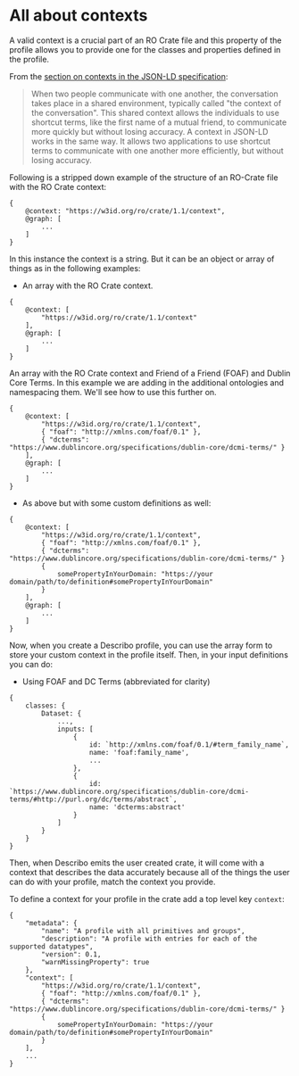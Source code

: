 # All about contexts

A valid context is a crucial part of an RO Crate file and this property of the profile allows you to
provide one for the classes and properties defined in the profile.

From the
[section on contexts in the JSON-LD specification](https://www.w3.org/TR/json-ld11/#the-context):

> When two people communicate with one another, the conversation takes place in a shared
> environment, typically called "the context of the conversation". This shared context allows the
> individuals to use shortcut terms, like the first name of a mutual friend, to communicate more
> quickly but without losing accuracy. A context in JSON-LD works in the same way. It allows two
> applications to use shortcut terms to communicate with one another more efficiently, but without
> losing accuracy.

Following is a stripped down example of the structure of an RO-Crate file with the RO Crate context:

```
{
    @context: "https://w3id.org/ro/crate/1.1/context",
    @graph: [
        ...
    ]
}
```

In this instance the context is a string. But it can be an object or array of things as in the
following examples:

-   An array with the RO Crate context.

```
{
    @context: [
        "https://w3id.org/ro/crate/1.1/context"
    ],
    @graph: [
        ...
    ]
}
```

An array with the RO Crate context and Friend of a Friend (FOAF) and Dublin Core Terms. In this
example we are adding in the additional ontologies and namespacing them. We'll see how to use this
further on.

```
{
    @context: [
        "https://w3id.org/ro/crate/1.1/context",
        { "foaf": "http://xmlns.com/foaf/0.1" },
        { "dcterms": "https://www.dublincore.org/specifications/dublin-core/dcmi-terms/" }
    ],
    @graph: [
        ...
    ]
}
```

-   As above but with some custom definitions as well:

```
{
    @context: [
        "https://w3id.org/ro/crate/1.1/context",
        { "foaf": "http://xmlns.com/foaf/0.1" },
        { "dcterms": "https://www.dublincore.org/specifications/dublin-core/dcmi-terms/" }
        {
            somePropertyInYourDomain: "https://your domain/path/to/definition#somePropertyInYourDomain"
        }
    ],
    @graph: [
        ...
    ]
}
```

Now, when you create a Describo profile, you can use the array form to store your custom context in
the profile itself. Then, in your input definitions you can do:

-   Using FOAF and DC Terms (abbreviated for clarity)

```
{
    classes: {
        Dataset: {
            ...,
            inputs: [
                {
                    id: `http://xmlns.com/foaf/0.1/#term_family_name`,
                    name: 'foaf:family_name',
                    ...
                },
                {
                    id: `https://www.dublincore.org/specifications/dublin-core/dcmi-terms/#http://purl.org/dc/terms/abstract`,
                    name: 'dcterms:abstract'
                }
            ]
        }
    }
}
```

Then, when Describo emits the user created crate, it will come with a context that describes the
data accurately because all of the things the user can do with your profile, match the context you
provide.

To define a context for your profile in the crate add a top level key `context`:

```
{
    "metadata": {
        "name": "A profile with all primitives and groups",
        "description": "A profile with entries for each of the supported datatypes",
        "version": 0.1,
        "warnMissingProperty": true
    },
    "context": [
        "https://w3id.org/ro/crate/1.1/context",
        { "foaf": "http://xmlns.com/foaf/0.1" },
        { "dcterms": "https://www.dublincore.org/specifications/dublin-core/dcmi-terms/" }
        {
            somePropertyInYourDomain: "https://your domain/path/to/definition#somePropertyInYourDomain"
        }
    ],
    ...
}
```

